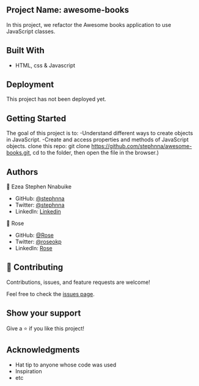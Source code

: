 ## Project Name: awesome-books
In this project, we refactor the Awesome books application to use JavaScript classes.

## Built With
- HTML, css & Javascript

## Deployment

This project has not been deployed  yet.

## Getting Started

The goal of this project is to:
-Understand different ways to create objects in JavaScript.
-Create and access properties and methods of JavaScript objects.
clone this repo: git clone https://github.com/stephnna/awesome-books.git, cd to the folder, then open the file in the browser.)

## Authors
👤 Ezea Stephen Nnabuike
- GitHub: [@stephnna](https://github.com/stephnna)
- Twitter: [@stephnna](https://twitter.com/stephnna)
- LinkedIn: [Linkedin](https://www.linkedin.com/in/stephen-nnabuike-ezea-143b97170/)

👤 Rose
- GitHub: [@Rose](https://github.com/roseokpe)
- Twitter: [@roseokp](https://twitter.com/roseokpe)
- LinkedIn: [Rose](https://www.linkedin.com/in/rose-o-okpe-0334b5177/)


## 🤝 Contributing

Contributions, issues, and feature requests are welcome!

Feel free to check the [issues page](../../issues/).

## Show your support

Give a ⭐️ if you like this project!

## Acknowledgments

- Hat tip to anyone whose code was used
- Inspiration
- etc
